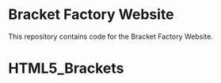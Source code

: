 # Bracket Factory Website

This repository contains code for the Bracket Factory Website.
# HTML5_Brackets

